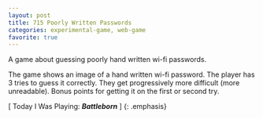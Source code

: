 ```yaml
---
layout: post
title: 715 Poorly Written Passwords
categories: experimental-game, web-game
favorite: true
---
```

A game about guessing poorly hand written wi-fi passwords.

The game shows an image of a hand written wi-fi password.  The player has 3 tries to guess it correctly.  They get progressively more difficult (more unreadable).  Bonus points for getting it on the first or second try.

[ Today I Was Playing: ***Battleborn*** ]
{: .emphasis}